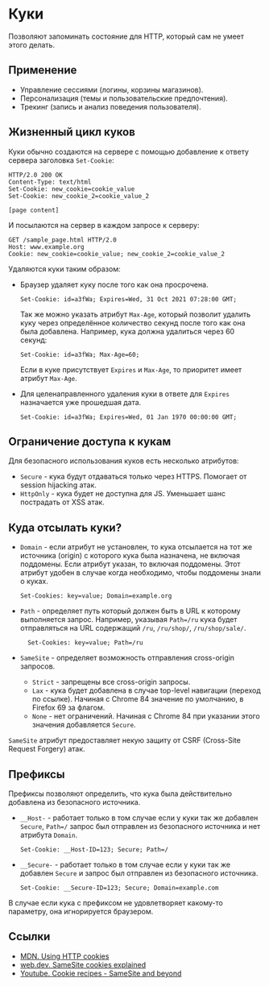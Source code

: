 # Куки

Позволяют запоминать состояние для HTTP, который сам не умеет этого делать.

## Применение

- Управление сессиями (логины, корзины магазинов).
- Персонализация (темы и пользовательские предпочтения).
- Трекинг (запись и анализ поведения пользователя).

## Жизненный цикл куков

Куки обычно создаются на сервере с помощью добавление к ответу сервера заголовка `Set-Cookie`:

```http
HTTP/2.0 200 OK
Content-Type: text/html
Set-Cookie: new_cookie=cookie_value
Set-Cookie: new_cookie_2=cookie_value_2

[page content]
```

И посылаются на сервер в каждом запросе к серверу:

```http
GET /sample_page.html HTTP/2.0
Host: www.example.org
Cookie: new_cookie=cookie_value; new_cookie_2=cookie_value_2
```

Удаляются куки таким образом:

- Браузер удаляет куку после того как она просрочена.

  ```http
  Set-Cookie: id=a3fWa; Expires=Wed, 31 Oct 2021 07:28:00 GMT;
  ```

  Так же можно указать атрибут `Max-Age`, который позволит удалить куку через определённое количество секунд после того как она была добавлена. Например, кука должна удалиться через 60 секунд:

  ```http
  Set-Cookie: id=a3fWa; Max-Age=60;
  ```

  Если в куке присутствует `Expires` и `Max-Age`, то приоритет имеет атрибут `Max-Age`.

- Для целенаправленного удаления куки в ответе для `Expires` назначается уже прошедшая дата.

  ```http
  Set-Cookie: id=a3fWa; Expires=Wed, 01 Jan 1970 00:00:00 GMT;
  ```

## Ограничение доступа к кукам

Для безопасного использования куков есть несколько атрибутов:

- `Secure` - кука будут отдаваться только через HTTPS. Помогает от session hijacking атак.
- `HttpOnly` - кука будет не доступна для JS. Уменьшает шанс пострадать от XSS атак.

## Куда отсылать куки?

- `Domain` - если атрибут не установлен, то кука отсылается на тот же источника (origin) с которого кука была назначена, не включая поддомены. Если атрибут указан, то включая поддомены. Этот атрибут удобен в случае когда необходимо, чтобы поддомены знали о куках.

  ```http
  Set-Cookies: key=value; Domain=example.org
  ```

- `Path` - определяет путь который должен быть в URL к которому выполняется запрос. Например, указывая `Path=/ru` кука будет отправляться на URL содержащий `/ru`, `/ru/shop/`, `/ru/shop/sale/`.

  ```http
    Set-Cookies: key=value; Path=/ru
  ```

- `SameSite` - определяет возможность отправления cross-origin запросов.
  - `Strict` -  запрещены все cross-origin запросы.
  - `Lax` - кука будет добавлена в случае top-level навигации (переход по ссылке).  Начиная с Chrome 84 значение по умолчанию, в Firefox 69 за флагом.
  - `None` - нет ограничений. Начиная с Chrome 84 при указании этого значения добавляется `Secure`.

`SameSite` атрибут предоставляет некую защиту от CSRF (Cross-Site Request Forgery) атак.

## Префиксы

Префиксы позволяют определить, что кука была действительно добавлена из безопасного источника.

- `__Host-` - работает только в том случае если у куки так же добавлен `Secure`, `Path=/` запрос был отправлен из безопасного источника и нет атрибута `Domain`.

  ```http
  Set-Cookie: __Host-ID=123; Secure; Path=/
  ```

- `__Secure-` - работает только в том случае если у куки так же добавлен `Secure` и запрос был отправлен из безопасного источника.

  ```http
  Set-Cookie: __Secure-ID=123; Secure; Domain=example.com
  ```

В случае если кука с префиксом не удовлетворяет какому-то параметру, она игнорируется браузером.

## Ссылки

- [MDN. Using HTTP cookies](https://developer.mozilla.org/en-US/docs/Web/HTTP/Cookies)
- [web.dev. SameSite cookies explained](https://web.dev/samesite-cookies-explained/)
- [Youtube. Cookie recipes - SameSite and beyond](https://www.youtube.com/watch?v=Fet6-IiX69E)

